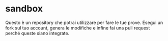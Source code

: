 # sandbox
Questo è un repository che potrai utilizzare per fare le tue prove.
Esegui un fork sul tuo account, genera le modifiche e infine fai una pull request perché queste siano integrate.
